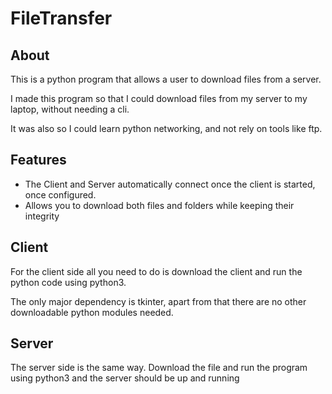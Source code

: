 # FileTransfer
## About
<p>This is a python program that allows a user to download files from a server.<p>
<p>I made this program so that I could download files from my server to my laptop, without needing a cli.<p>
<p>It was also so I could learn python networking, and not rely on tools like ftp.<p>

## Features
- The Client and Server automatically connect once the client is started, once configured.
- Allows you to download both files and folders while keeping their integrity

## Client
<p>For the client side all you need to do is download the client and run the python code using python3.<p>
<p>The only major dependency is tkinter, apart from that there are no other downloadable python modules needed.<p>

## Server
<p>The server side is the same way. Download the file and run the program using python3 and the server should be up and running<p>

